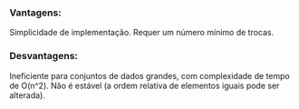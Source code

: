 ### Vantagens:

Simplicidade de implementação.
Requer um número mínimo de trocas.

### Desvantagens:

Ineficiente para conjuntos de dados grandes, com complexidade de tempo de O(n^2).
Não é estável (a ordem relativa de elementos iguais pode ser alterada).